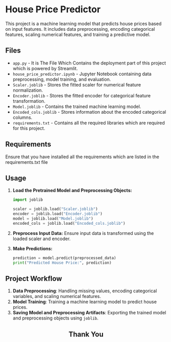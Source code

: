 # House Price Predictor

This project is a machine learning model that predicts house prices based on input features. It includes data preprocessing, encoding categorical features, scaling numerical features, and training a predictive model.

## Files
- `app.py` - It is The File Which Contains the deployment part of this project which is powered by Streamlit.
- `house_price_predictor.ipynb` - Jupyter Notebook containing data preprocessing, model training, and evaluation.
- `Scaler.joblib` - Stores the fitted scaler for numerical feature normalization.
- `Encoder.joblib` - Stores the fitted encoder for categorical feature transformation.
- `Model.joblib` - Contains the trained machine learning model.
- `Encoded_cols.joblib` - Stores information about the encoded categorical columns.
- `requirements.txt` - Contains all the required libraries which are required for this project. 

## Requirements

Ensure that you have installed all the requirements which are listed in the requirements.txt file


## Usage
1. **Load the Pretrained Model and Preprocessing Objects:**
   ```python
   import joblib

   scaler = joblib.load("Scaler.joblib")
   encoder = joblib.load("Encoder.joblib")
   model = joblib.load("Model.joblib")
   encoded_cols = joblib.load("Encoded_cols.joblib")
   ```

2. **Preprocess Input Data:**
   Ensure input data is transformed using the loaded scaler and encoder.

3. **Make Predictions:**
   ```python
   prediction = model.predict(preprocessed_data)
   print("Predicted House Price:", prediction)
   ```

## Project Workflow
1. **Data Preprocessing**: Handling missing values, encoding categorical variables, and scaling numerical features.
2. **Model Training**: Training a machine learning model to predict house prices.
3. **Saving Model and Preprocessing Artifacts**: Exporting the trained model and preprocessing objects using `joblib`.


<div align="center">  
  <h2><b>Thank You</b></h2>  
</div>

